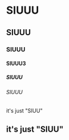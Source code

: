 # SIUUU
## SIUUU
### SIUUU
#### SIUUU3
##### SIUUU
###### SIUUU

it's just "SIUU"
##  it's just "SIUU"
